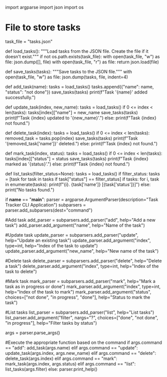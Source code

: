 import argparse
import json
import os

# File to store tasks
task_file = "tasks.json"

def load_tasks():
    """Load tasks from the JSON file. Create the file if it doesn't exist."""
    if not os.path.exists(task_file):
        with open(task_file, "w") as file:
            json.dump([], file)
    with open(task_file, "r") as file:
        return json.load(file)

def save_tasks(tasks):
    """Save tasks to the JSON file."""
    with open(task_file, "w") as file:
        json.dump(tasks, file, indent=4)

def add_task(name):
    tasks = load_tasks()
    tasks.append({"name": name, "status": "not done"})
    save_tasks(tasks)
    print(f"Task '{name}' added successfully.")

def update_task(index, new_name):
    tasks = load_tasks()
    if 0 <= index < len(tasks):
        tasks[index]["name"] = new_name
        save_tasks(tasks)
        print(f"Task {index} updated to '{new_name}'.")
    else:
        print(f"Task {index} not found.")

def delete_task(index):
    tasks = load_tasks()
    if 0 <= index < len(tasks):
        removed_task = tasks.pop(index)
        save_tasks(tasks)
        print(f"Task '{removed_task['name']}' deleted.")
    else:
        print(f"Task {index} not found.")

def mark_task(index, status):
    tasks = load_tasks()
    if 0 <= index < len(tasks):
        tasks[index]["status"] = status
        save_tasks(tasks)
        print(f"Task {index} marked as '{status}'.")
    else:
        print(f"Task {index} not found.")

def list_tasks(filter_status=None):
    tasks = load_tasks()
    if filter_status:
        tasks = [task for task in tasks if task["status"] == filter_status]
    if tasks:
        for i, task in enumerate(tasks):
            print(f"{i}. {task['name']} [{task['status']}]")
    else:
        print("No tasks found.")

if __name__ == "__main__":
    parser = argparse.ArgumentParser(description="Task Tracker CLI Application")
    subparsers = parser.add_subparsers(dest="command")

  #Add task
    add_parser = subparsers.add_parser("add", help="Add a new task")
    add_parser.add_argument("name", help="Name of the task")

  #Update task
    update_parser = subparsers.add_parser("update", help="Update an existing task")
    update_parser.add_argument("index", type=int, help="Index of the task to update")
    update_parser.add_argument("new_name", help="New name of the task")

   #Delete task
    delete_parser = subparsers.add_parser("delete", help="Delete a task")
    delete_parser.add_argument("index", type=int, help="Index of the task to delete")

  #Mark task
    mark_parser = subparsers.add_parser("mark", help="Mark a task as in progress or done")
    mark_parser.add_argument("index", type=int, help="Index of the task to mark")
    mark_parser.add_argument("status", choices=["not done", "in progress", "done"], help="Status to mark the task")

  #List tasks
    list_parser = subparsers.add_parser("list", help="List tasks")
    list_parser.add_argument("filter", nargs="?", choices=["done", "not done", "in progress"], help="Filter tasks by status")

  args = parser.parse_args()

  #Execute the appropriate function based on the command
    if args.command == "add":
        add_task(args.name)
    elif args.command == "update":
        update_task(args.index, args.new_name)
    elif args.command == "delete":
        delete_task(args.index)
    elif args.command == "mark":
        mark_task(args.index, args.status)
    elif args.command == "list":
        list_tasks(args.filter)
    else:
        parser.print_help()
